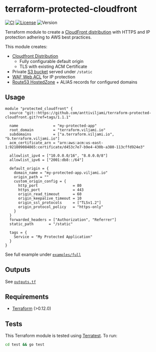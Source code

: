 # terraform-protected-cloudfront

[![CI](https://github.com/anttiviljami/terraform-protected-cloudfront/workflows/CI/badge.svg)](https://github.com/anttiviljami/terraform-protected-cloudfront/actions?query=workflow%3ACI)
[![License](https://img.shields.io/badge/license-Apache-blue)](https://github.com/anttiviljami/terraform-protected-cloudfront/blob/master/LICENSE)
![Version](https://img.shields.io/github/v/tag/anttiviljami/terraform-protected-cloudfront)

Terraform module to create a [CloudFront distribution](https://docs.aws.amazon.com/AmazonCloudFront/latest/DeveloperGuide/distribution-overview.html)
with HTTPS and IP protection adhering to AWS best practices.

This module creates:

- [Cloudfront Distribution](https://docs.aws.amazon.com/AmazonCloudFront/latest/DeveloperGuide/distribution-overview.html)
  - Fully configurable default origin
  - TLS with existing ACM Certificate
- Private [S3 bucket](https://docs.aws.amazon.com/AmazonS3/latest/dev/Introduction.html) served under `/static`
- [WAF Web ACL](https://docs.aws.amazon.com/waf/latest/developerguide/web-acl.html) for IP protection
- [Route53 HostedZone](https://docs.aws.amazon.com/Route53/latest/DeveloperGuide/hosted-zones-working-with.html) + ALIAS records for configured domains

## Usage

```hcl
module "protected_cloudfront" {
  source "git::https://github.com/anttiviljami/terraform-protected-cloudfront.git?ref=tags/1.1.1"

  name                = "my-protected-app"
  root_domain         = "terraform.viljami.io"
  subdomains          = ["a.terraform.viljami.io", "b.terraform.viljami.io"]
  acm_certificate_arn = "arn:aws:acm:us-east-1:921809084865:certificate/d453c7e7-b9e4-430b-a380-113cffd924e3"

  allowlist_ipv4 = ["10.0.0.0/16", "8.0.0.0/8"]
  allowlist_ipv6 = ["2001:db8::/64"]

  default_origin = {
    domain_name = "my-protected-app.viljami.io"
    origin_path = ""
    custom_origin_config = {
      http_port                = 80
      https_port               = 443
      origin_read_timeout      = 60
      origin_keepalive_timeout = 10
      origin_ssl_protocols     = ["TLSv1.2"]
      origin_protocol_policy   = "https-only"
    }
  }
  forwarded_headers = ["Authorization", "Referrer"]
  static_path       = "/static"

  tags = {
    Service = "My Protected Application"
  }
}
```

See full example under [`examples/full`](./examples/full)

## Outputs

See [`outputs.tf`](./outputs.tf)

## Requirements

- [Terraform](https://www.terraform.io/downloads.html) (>0.12.0)

## Tests

This Terraform module is tested using [Terratest](https://terratest.gruntwork.io/). To run:

```sh
cd test && go test
```
